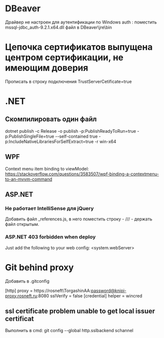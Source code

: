 # DBeaver
Драйвер не настроен для аутентификации по Windows auth : поместить mssql-jdbc_auth-9.2.1.x64.dll файл в DBeaver\jre\bin

# Цепочка сертификатов выпущена центром сертификации, не имеющим доверия
Прописать в строку подключения TrustServerCetificate=true

# .NET
## Скомпилировать один файл
dotnet publish -c Release -o publish -p:PublishReadyToRun=true -p:PublishSingleFile=true  --self-contained true -p:IncludeNativeLibrariesForSelfExtract=true -r win-x64  

## WPF
Context menu item binding to viewModel: https://stackoverflow.com/questions/3583507/wpf-binding-a-contextmenu-to-an-mvvm-command

## ASP.NET 
### Не работает IntelliSense для jQuery
Добавить файл _references.js, в него поместить строку - ///<reference path="../lib/jquery/dist/jquery.js" /> - держать файл открытым.

### ASP.NET 403 forbidden when deploy
 Just add the following to your web config: <system.webServer> 
                                                <modules runAllManagedModulesForAllRequests="true" /> 
                                                                                   
# Git behind proxy
Добавить в .gitconfig

[http]
	proxy = https://rosneft\\TorgashinAA:password@knipi-proxy.rosneft.ru:8080
	sslVerify = false
[credential]
	helper = wincred
	
## ssl certificate problem unable to get local issuer certificat
Выполнить в cmd: git config --global http.sslbackend schannel
	
